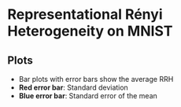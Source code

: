 # Representational Rényi Heterogeneity on MNIST

## Plots

- Bar plots with error bars show the average RRH
- **Red error bar**: Standard deviation
- **Blue error bar**: Standard error of the mean
